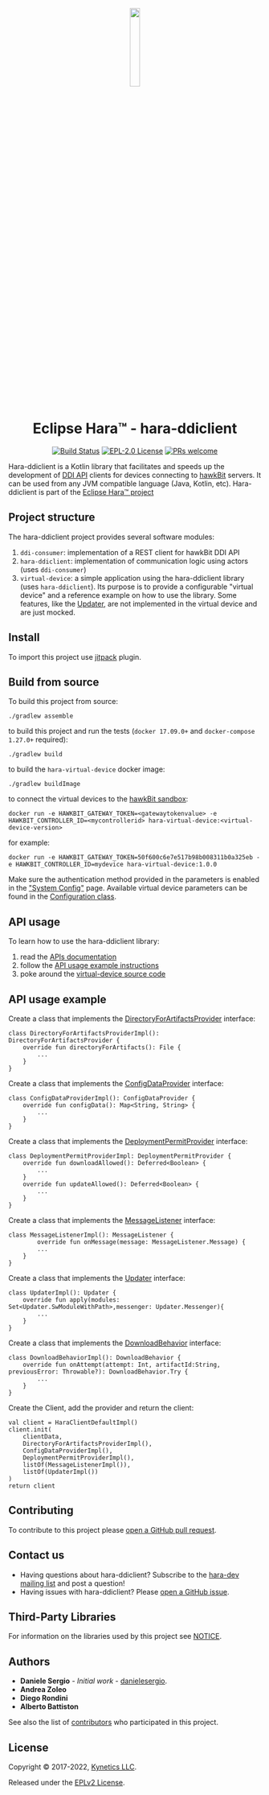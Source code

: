 <p align="center"><img src="hara_logo.png" width=20% height=20% ></p>
<h1 align="center">Eclipse Hara™ - hara-ddiclient</h1>
<p align="center">
<a href="https://github.com/eclipse/hara-ddiclient/actions/workflows/pipeline-build.yml"><img alt="Build Status" src="https://github.com/eclipse/hara-ddiclient/actions/workflows/pipeline-build.yml/badge.svg"></a>
<a href="https://www.eclipse.org/legal/epl-2.0"><img alt="EPL-2.0 License" src="https://img.shields.io/badge/License-EPL%202.0-red.svg"></a>
<a href="#contributing"><img alt="PRs welcome" src="https://img.shields.io/badge/PRs-welcome-brightgreen.svg"></a>
</p>

Hara-ddiclient is a Kotlin library that facilitates and speeds up the development
of [DDI API](https://www.eclipse.org/hawkbit/apis/ddi_api/) clients for devices 
connecting to [hawkBit](https://eclipse.org/hawkbit/) servers. It can be used from
any JVM compatible language (Java, Kotlin, etc).
Hara-ddiclient is part of the [Eclipse Hara™ project](https://projects.eclipse.org/projects/iot.hawkbit.hara)

## Project structure

The hara-ddiclient project provides several software modules:
1. `ddi-consumer`: implementation of a REST client for hawkBit DDI API
1. `hara-ddiclient`: implementation of communication logic using actors (uses `ddi-consumer`)
1. `virtual-device`: a simple application using the hara-ddiclient library (uses `hara-ddiclient`). Its purpose is to provide a configurable "virtual device" and a reference example on how to use the library. Some features, like the [Updater](hara-ddiclient-api/src/main/kotlin/org/eclipse/hara/ddiclient/api/Updater.kt), are not implemented in the virtual device and are just mocked.

## Install

To import this project use [jitpack](https://jitpack.io/#eclipse/hara-ddiclient) plugin.

## Build from source

To build this project from source:

```shell
./gradlew assemble
```

to build this project and run the tests (`docker 17.09.0+` and `docker-compose 1.27.0+` required):

```shell
./gradlew build
```

to build the `hara-virtual-device` docker image:

```shell
./gradlew buildImage
```

to connect the virtual devices to the [hawkBit sandbox](https://hawkbit.eclipseprojects.io/):

```shell
docker run -e HAWKBIT_GATEWAY_TOKEN=<gatewaytokenvalue> -e HAWKBIT_CONTROLLER_ID=<mycontrollerid> hara-virtual-device:<virtual-device-version>
```

for example:

```shell
docker run -e HAWKBIT_GATEWAY_TOKEN=50f600c6e7e517b98b008311b0a325eb -e HAWKBIT_CONTROLLER_ID=mydevice hara-virtual-device:1.0.0
```

Make sure the authentication method provided in the parameters is enabled in the ["System Config"](https://www.eclipse.org/hawkbit/concepts/authentication/#ddi-api-authentication-modes) page. Available virtual device parameters can be found in the [Configuration class](virtual-device/src/main/kotlin/org/eclipse/hara/ddiclient/virtualdevice/Configuration.kt).

## API usage

To learn how to use the hara-ddiclient library:
1. read the [APIs documentation](https://eclipse.github.io/hara-ddiclient/)
1. follow the [API usage example instructions](#api-usage-example)
1. poke around the [virtual-device source code](virtual-device/src/main/kotlin/org/eclipse/hara/ddiclient/virtualdevice/)

## API usage example

Create a class that implements the [DirectoryForArtifactsProvider](hara-ddiclient-api/src/main/kotlin/org/eclipse/hara/ddiclient/api/DirectoryForArtifactsProvider.kt) interface:

    class DirectoryForArtifactsProviderImpl(): DirectoryForArtifactsProvider {
        override fun directoryForArtifacts(): File {
            ...
        }
    }

Create a class that implements the [ConfigDataProvider](hara-ddiclient-api/src/main/kotlin/org/eclipse/hara/ddiclient/api/ConfigDataProvider.kt) interface:

    class ConfigDataProviderImpl(): ConfigDataProvider {
        override fun configData(): Map<String, String> {
            ...
        }
    }

Create a class that implements the [DeploymentPermitProvider](hara-ddiclient-api/src/main/kotlin/org/eclipse/hara/ddiclient/api/DeploymentPermitProvider.kt) interface:

    class DeploymentPermitProviderImpl: DeploymentPermitProvider {
        override fun downloadAllowed(): Deferred<Boolean> {
            ...
        }
        override fun updateAllowed(): Deferred<Boolean> {
            ...
        }
    }

Create a class that implements the [MessageListener](hara-ddiclient-api/src/main/kotlin/org/eclipse/hara/ddiclient/api/MessageListener.kt) interface:

    class MessageListenerImpl(): MessageListener {
            override fun onMessage(message: MessageListener.Message) {
            ...
        }
    }

Create a class that implements the [Updater](hara-ddiclient-api/src/main/kotlin/org/eclipse/hara/ddiclient/api/Updater.kt) interface:

    class UpdaterImpl(): Updater {
        override fun apply(modules: Set<Updater.SwModuleWithPath>,messenger: Updater.Messenger){
            ...
        }
    }

Create a class that implements the [DownloadBehavior](hara-ddiclient-api/src/main/kotlin/org/eclipse/hara/ddiclient/api/DownloadBehavior.kt) interface:

    class DownloadBehaviorImpl(): DownloadBehavior {
        override fun onAttempt(attempt: Int, artifactId:String, previousError: Throwable?): DownloadBehavior.Try {
            ...
        }
    }

Create the Client, add the provider and return the client:

    val client = HaraClientDefaultImpl()
    client.init(
        clientData,
        DirectoryForArtifactsProviderImpl(),
        ConfigDataProviderImpl(),
        DeploymentPermitProviderImpl(),
        listOf(MessageListenerImpl()),
        listOf(UpdaterImpl())
    )
    return client

## Contributing

To contribute to this project please [open a GitHub pull request](https://docs.github.com/en/pull-requests/collaborating-with-pull-requests/proposing-changes-to-your-work-with-pull-requests/about-pull-requests).

## Contact us

- Having questions about hara-ddiclient? Subscribe to the [hara-dev mailing list](https://accounts.eclipse.org/mailing-list/hara-dev) and post a question!
- Having issues with hara-ddiclient? Please [open a GitHub issue](https://github.com/eclipse/hara-ddiclient/issues).

## Third-Party Libraries

For information on the libraries used by this project see [NOTICE](NOTICE.md).

## Authors

* **Daniele Sergio** - *Initial work* - [danielesergio](https://github.com/danielesergio).
* **Andrea Zoleo**
* **Diego Rondini**
* **Alberto Battiston**

See also the list of [contributors](https://github.com/eclipse/hara-ddiclient/graphs/contributors) who participated in this project.

## License

Copyright © 2017-2022, [Kynetics LLC](https://www.kynetics.com).

Released under the [EPLv2 License](https://www.eclipse.org/legal/epl-2.0).
